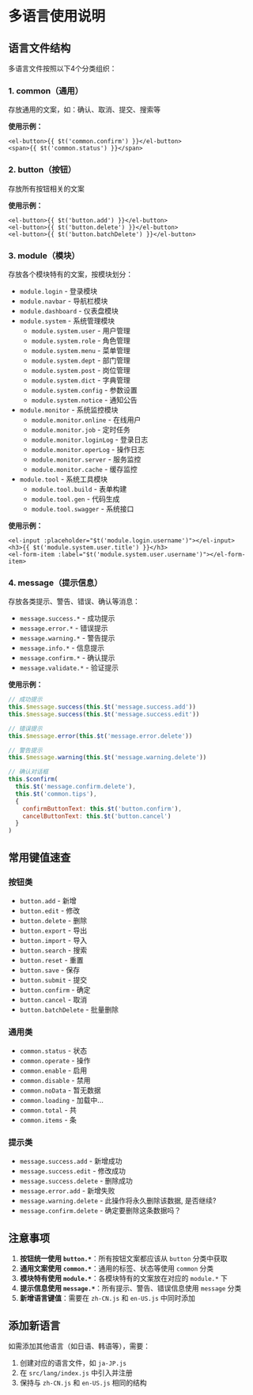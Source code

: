 # 多语言使用说明

## 语言文件结构

多语言文件按照以下4个分类组织：

### 1. common（通用）
存放通用的文案，如：确认、取消、提交、搜索等

**使用示例：**
```vue
<el-button>{{ $t('common.confirm') }}</el-button>
<span>{{ $t('common.status') }}</span>
```

### 2. button（按钮）
存放所有按钮相关的文案

**使用示例：**
```vue
<el-button>{{ $t('button.add') }}</el-button>
<el-button>{{ $t('button.delete') }}</el-button>
<el-button>{{ $t('button.batchDelete') }}</el-button>
```

### 3. module（模块）
存放各个模块特有的文案，按模块划分：
- `module.login` - 登录模块
- `module.navbar` - 导航栏模块
- `module.dashboard` - 仪表盘模块
- `module.system` - 系统管理模块
  - `module.system.user` - 用户管理
  - `module.system.role` - 角色管理
  - `module.system.menu` - 菜单管理
  - `module.system.dept` - 部门管理
  - `module.system.post` - 岗位管理
  - `module.system.dict` - 字典管理
  - `module.system.config` - 参数设置
  - `module.system.notice` - 通知公告
- `module.monitor` - 系统监控模块
  - `module.monitor.online` - 在线用户
  - `module.monitor.job` - 定时任务
  - `module.monitor.loginLog` - 登录日志
  - `module.monitor.operLog` - 操作日志
  - `module.monitor.server` - 服务监控
  - `module.monitor.cache` - 缓存监控
- `module.tool` - 系统工具模块
  - `module.tool.build` - 表单构建
  - `module.tool.gen` - 代码生成
  - `module.tool.swagger` - 系统接口

**使用示例：**
```vue
<el-input :placeholder="$t('module.login.username')"></el-input>
<h3>{{ $t('module.system.user.title') }}</h3>
<el-form-item :label="$t('module.system.user.username')"></el-form-item>
```

### 4. message（提示信息）
存放各类提示、警告、错误、确认等消息：
- `message.success.*` - 成功提示
- `message.error.*` - 错误提示
- `message.warning.*` - 警告提示
- `message.info.*` - 信息提示
- `message.confirm.*` - 确认提示
- `message.validate.*` - 验证提示

**使用示例：**
```javascript
// 成功提示
this.$message.success(this.$t('message.success.add'))
this.$message.success(this.$t('message.success.edit'))

// 错误提示
this.$message.error(this.$t('message.error.delete'))

// 警告提示
this.$message.warning(this.$t('message.warning.delete'))

// 确认对话框
this.$confirm(
  this.$t('message.confirm.delete'),
  this.$t('common.tips'),
  {
    confirmButtonText: this.$t('button.confirm'),
    cancelButtonText: this.$t('button.cancel')
  }
)
```

## 常用键值速查

### 按钮类
- `button.add` - 新增
- `button.edit` - 修改
- `button.delete` - 删除
- `button.export` - 导出
- `button.import` - 导入
- `button.search` - 搜索
- `button.reset` - 重置
- `button.save` - 保存
- `button.submit` - 提交
- `button.confirm` - 确定
- `button.cancel` - 取消
- `button.batchDelete` - 批量删除

### 通用类
- `common.status` - 状态
- `common.operate` - 操作
- `common.enable` - 启用
- `common.disable` - 禁用
- `common.noData` - 暂无数据
- `common.loading` - 加载中...
- `common.total` - 共
- `common.items` - 条

### 提示类
- `message.success.add` - 新增成功
- `message.success.edit` - 修改成功
- `message.success.delete` - 删除成功
- `message.error.add` - 新增失败
- `message.warning.delete` - 此操作将永久删除该数据, 是否继续?
- `message.confirm.delete` - 确定要删除这条数据吗？

## 注意事项

1. **按钮统一使用 `button.*`**：所有按钮文案都应该从 `button` 分类中获取
2. **通用文案使用 `common.*`**：通用的标签、状态等使用 `common` 分类
3. **模块特有使用 `module.*`**：各模块特有的文案放在对应的 `module.*` 下
4. **提示信息使用 `message.*`**：所有提示、警告、错误信息使用 `message` 分类
5. **新增语言键值**：需要在 `zh-CN.js` 和 `en-US.js` 中同时添加

## 添加新语言

如需添加其他语言（如日语、韩语等），需要：
1. 创建对应的语言文件，如 `ja-JP.js`
2. 在 `src/lang/index.js` 中引入并注册
3. 保持与 `zh-CN.js` 和 `en-US.js` 相同的结构

